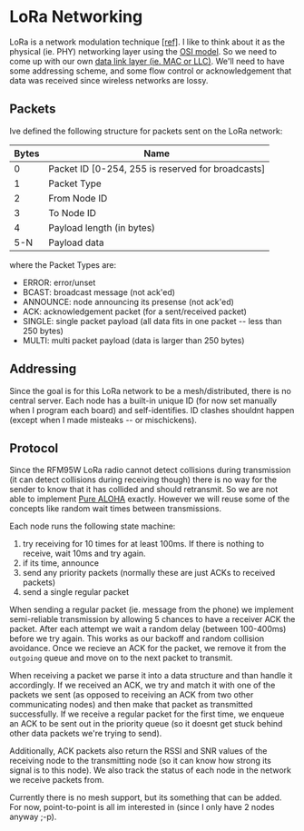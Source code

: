 # LoRa Networking
LoRa is a network modulation technique [\[ref\]](https://en.wikipedia.org/wiki/LoRa). I like to think about it as the physical (ie. PHY) networking layer using the [OSI model](https://en.wikipedia.org/wiki/Network_layer). So we need to come up with our own [data link layer \(ie. MAC or LLC\)](https://en.wikipedia.org/wiki/Data_link_layer). We'll need to have some addressing scheme, and some flow control or acknowledgement that data was received since wireless networks are lossy.

## Packets
Ive defined the following structure for packets sent on the LoRa network:

| Bytes | Name |
| ----- | ---- |
| 0 | Packet ID [0-254, 255 is reserved for broadcasts\] |
| 1 | Packet Type |
| 2 | From Node ID |
| 3 | To Node ID |
| 4 | Payload length (in bytes) |
| 5-N | Payload data |

where the Packet Types are:
- ERROR: error/unset
- BCAST: broadcast message (not ack'ed)
- ANNOUNCE: node announcing its presense (not ack'ed)
- ACK: acknowledgement packet (for a sent/received packet)
- SINGLE: single packet payload (all data fits in one packet -- less than 250 bytes)
- MULTI: multi packet payload (data is larger than 250 bytes)

## Addressing
Since the goal is for this LoRa network to be a mesh/distributed, there is no central server. Each node has a built-in unique ID (for now set manually when I program each board) and self-identifies. ID clashes shouldnt happen (except when I made misteaks -- or mischickens).

## Protocol
Since the RFM95W LoRa radio cannot detect collisions during transmission (it can detect collisions during receiving though) there is no way for the sender to know that it has collided and should retransmit. So we are not able to implement [Pure ALOHA](https://en.wikipedia.org/wiki/ALOHAnet#Pure_ALOHA) exactly. However we will reuse some of the concepts like random wait times between transmissions.

Each node runs the following state machine:
1. try receiving for 10 times for at least 100ms. If there is nothing to receive, wait 10ms and try again.
2. if its time, announce
3. send any priority packets (normally these are just ACKs to received packets)
4. send a single regular packet

When sending a regular packet (ie. message from the phone) we implement semi-reliable transmission by allowing 5 chances to have a receiver ACK the packet. After each attempt we wait a random delay (between 100-400ms) before we try again. This works as our backoff and random collision avoidance. Once we recieve an ACK for the packet, we remove it from the `outgoing` queue and move on to the next packet to transmit.

When receiving a packet we parse it into a data structure and than handle it accordingly. If we received an ACK, we try and match it with one of the packets we sent (as opposed to receiving an ACK from two other communicating nodes) and then make that packet as transmitted successfully. If we receive a regular packet for the first time, we enqueue an ACK to be sent out in the priority queue (so it doesnt get stuck behind other data packets we're trying to send).

Additionally, ACK packets also return the RSSI and SNR values of the receiving node to the transmitting node (so it can know how strong its signal is to this node). We also track the status of each node in the network we receive packets from.

Currently there is no mesh support, but its something that can be added. For now, point-to-point is all im interested in (since I only have 2 nodes anyway ;-p). 